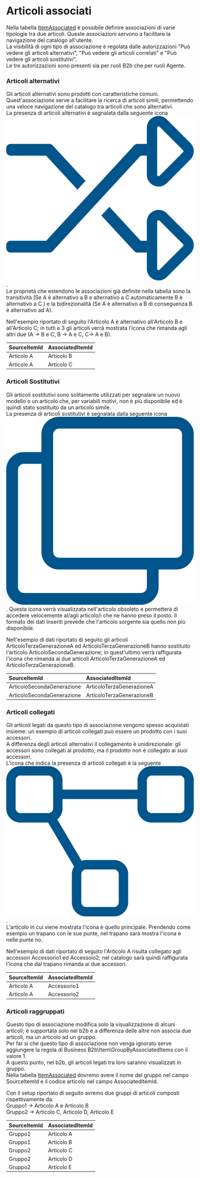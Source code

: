 # Articoli associati

Nella tabella [ItemAssociated](../../integrazione/database-schema/itemassociated.md) è possibile definire associazioni di varie tipologie tra due articoli. Queste associazioni servono a facilitare la navigazione del catalogo all'utente.  
La visibilità di ogni tipo di associazione è regolata dalle autorizzazioni "Può vedere gli articoli alternativi", "Può vedere gli articoli correlati" e "Può vedere gli articoli sostitutivi".  
Le tre autorizzazioni sono presenti sia per ruoli B2b che per ruoli Agente.

### Articoli alternativi

Gli articoli alternativi sono prodotti con caratteristiche comuni.   
Quest'associazione serve a facilitare la ricerca di articoli simili, permettendo una veloce navigazione del catalogo tra articoli che sono alternativi.  
La presenza di articoli alternativi è segnalata dalla seguente icona ![](../../.gitbook/assets/alternativi_random-light.png).   
Le proprietà che estendono le associazioni già definite nella tabella sono la transitività \(Se A è alternativo a B e alternativo a C automaticamente B è alternativo a C \) e la bidirezionalità \(Se A è alternativo a B di conseguenza B è alternativo ad A\).  
  
Nell'esempio riportato di seguito l'Articolo A è alternativo all'Articolo B e all'Articolo C; in tutti e 3 gli articoli verrà mostrata l'icona che rimanda agli altri due \(A -&gt; B e C, B -&gt; A e C, C-&gt; A e B\).

| SourceItemId | AssociatedItemId |
| :--- | :--- |
| Articolo A | Articolo B |
| Articolo A | Articolo C |

### Articoli Sostitutivi

Gli articoli sostitutivi sono solitamente utilizzati per segnalare un nuovo modello o un articolo che, per variabili motivi, non è più disponibile ed è quindi stato sostituito da un articolo simile.  
La presenza di articoli sostitutivi è segnalata dalla seguente icona ![](../../.gitbook/assets/sostitutivi_clone-light.png) . Questa icona verrà visualizzata nell'articolo obsoleto e permetterà di accedere velocemente al/agli articolo/i che ne hanno preso il posto. Il formato dei dati inseriti prevede che l'articolo sorgente sia quello non più disponibile.  
  
Nell'esempio di dati riportato di seguito gli articoli ArticoloTerzaGenerazioneA ed ArticoloTerzaGenerazioneB hanno sostituito l'articolo ArticoloSecondaGenerazione; in quest'ultimo verrà raffigurata l'icona che rimanda ai due articoli ArticoloTerzaGenerazioneA ed ArticoloTerzaGenerazioneB.

| SourceItemId | AssociatedItemId |
| :--- | :--- |
| ArticoloSecondaGenerazione | ArticoloTerzaGenerazioneA |
| ArticoloSecondaGenerazione | ArticoloTerzaGenerazioneB |

### Articoli collegati

Gli articoli legati da questo tipo di associazione vengono spesso acquistati insieme: un esempio di articoli collegati può essere un prodotto con i suoi accessori.  
A differenza degli articoli alternativi il collegamento è unidirezionale: gli accessori sono collegati al prodotto, ma il prodotto non è collegato ai suoi accessori.  
L'icona che indica la presenza di articoli collegati è la seguente ![](../../.gitbook/assets/collegati_project-diagram-light.png) .   
L'articolo in cui viene mostrata l'icona è quello principale. Prendendo come esempio un trapano con le sue punte, nel trapano sarà mostra l'icona e nelle punte no.  
  
Nell'esempio di dati riportato di seguito l'Articolo A risulta collegato agli accessori Accessorio1 ed Accessoio2; nel catalogo sarà quindi raffigurata l'icona che dal trapano rimanda ai due accessori.

| SourceItemId | AssociatedItemId |
| :--- | :--- |
| Articolo A | Accessorio1 |
| Articolo A | Accessorio2 |

### Articoli raggruppati

Questo tipo di associazione modifica solo la visualizzazione di alcuni articoli; è supportata solo nel b2b e a differenza delle altre non associa due articoli, ma un articolo ad un gruppo.  
Per far si che questo tipo di associazione non venga ignorato serve aggiungere la regola di Business B2b\Item\GroupByAssociatedItems con il valore 1.  
A questo punto, nel b2b, gli articoli legati tra loro saranno visualizzati in gruppo.  
Nella tabella [ItemAssociated](../../integrazione/database-schema/itemassociated.md) dovremo avere il nome del gruppo nel campo SourceItemId e il codice articolo nel campo AssociatedItemId.  
  
Con il setup riportato di seguito avremo due gruppi di articoli composti rispettivamente da:  
Gruppo1 -&gt;  Articolo A e Articolo B  
Gruppo2 -&gt; Articolo C, Articolo D, Articolo E

| SourceItemId | AssociatedItemId |
| :--- | :--- |
| Gruppo1 | Articolo A |
| Gruppo1 | Articolo B |
| Gruppo2 | Articolo C |
| Gruppo2 | Articolo D |
| Gruppo2 | Articolo E |

